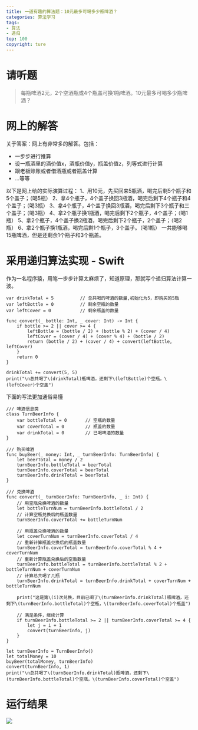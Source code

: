```yaml
---
title: 一道有趣的算法题：10元最多可喝多少瓶啤酒？
categories: 算法学习
tags:
- 算法
- 递归
top: 100
copyright: ture
---
```


# 请听题
> 每瓶啤酒2元，2个空酒瓶或4个瓶盖可换1瓶啤酒。10元最多可喝多少瓶啤酒？

# 网上的解答
关于答案：网上有非常多的解答。包括：
- 一步步进行推算
- 设一瓶酒里的酒价值x，酒瓶价值y，瓶盖价值z，列等式进行计算
- 跟老板赊账或者借酒瓶或者瓶盖计算
- ...等等
<!-- more -->
以下是网上给的实际演算过程：
1、用10元，先买回来5瓶酒，喝完后剩5个瓶子和5个盖子；（喝5瓶）
2、拿4个瓶子，4个盖子换回3瓶酒，喝完后剩下4个瓶子和4个盖子；（喝3瓶）
3、拿4个瓶子，4个盖子换回3瓶酒，喝完后剩下3个瓶子和三个盖子；（喝3瓶）
4、拿2个瓶子换1瓶酒，喝完后剩下2个瓶子，4个盖子；（喝1瓶）
5、拿2个瓶子，4个盖子换2瓶酒，喝完后剩下2个瓶子，2个盖子；（喝2瓶）
6、拿2个瓶子换1瓶酒，喝完后剩1个瓶子，3个盖子。（喝1瓶）
一共能够喝15瓶啤酒，但是还剩余1个瓶子和3个瓶盖。

# 采用递归算法实现 - Swift
作为一名程序猿，用笔一步步计算太麻烦了，知道原理，那就写个递归算法计算一波。
```
var drinkTotal = 5          // 总共喝的啤酒的数量,初始化为5，即购买的5瓶
var leftBottle = 0          // 剩余空瓶的数量
var leftCover = 0           // 剩余瓶盖的数量

func convert(_ bottle: Int, _ cover: Int) -> Int {
    if bottle >= 2 || cover >= 4 {
        leftBottle = (bottle / 2) + (bottle % 2) + (cover / 4)
        leftCover = (cover / 4) + (cover % 4) + (bottle / 2)
        return (bottle / 2) + (cover / 4) + convert(leftBottle, leftCover)
    }
    return 0
}

drinkTotal += convert(5, 5)
print("\n总共喝了\(drinkTotal)瓶啤酒，还剩下\(leftBottle)个空瓶，\(leftCover)个空盖")
```
下面的写法更加通俗易懂
```
/// 啤酒信息类
class TurnBeerInfo {
    var bottleTotal = 0       // 空瓶的数量
    var coverTotal = 0        // 瓶盖的数量
    var drinkTotal = 0        // 已喝啤酒的数量
}

/// 购买啤酒
func buyBeer(_ money: Int, _ turnBeerInfo: TurnBeerInfo) {
    let beerTotal = money / 2
    turnBeerInfo.bottleTotal = beerTotal
    turnBeerInfo.coverTotal = beerTotal
    turnBeerInfo.drinkTotal = beerTotal
}

/// 兑换啤酒
func convert(_ turnBeerInfo: TurnBeerInfo, _ i: Int) {
    // 用空瓶兑换啤酒的数量
    let bottleTurnNum = turnBeerInfo.bottleTotal / 2
    // 计算空瓶兑换后的瓶盖数量
    turnBeerInfo.coverTotal += bottleTurnNum
    
    // 用瓶盖兑换啤酒的数量
    let coverTurnNum = turnBeerInfo.coverTotal / 4
    // 重新计算瓶盖兑换后的瓶盖数量
    turnBeerInfo.coverTotal = turnBeerInfo.coverTotal % 4 + coverTurnNum
    // 重新计算瓶盖兑换后的空瓶数量
    turnBeerInfo.bottleTotal = turnBeerInfo.bottleTotal % 2 + bottleTurnNum + coverTurnNum
    // 计算总共喝了几瓶
    turnBeerInfo.drinkTotal = turnBeerInfo.drinkTotal + coverTurnNum + bottleTurnNum
    
    print("这是第\(i)次兑换，目前已喝了\(turnBeerInfo.drinkTotal)瓶啤酒，还剩下\(turnBeerInfo.bottleTotal)个空瓶，\(turnBeerInfo.coverTotal)个瓶盖")

    // 满足条件，继续计算
    if turnBeerInfo.bottleTotal >= 2 || turnBeerInfo.coverTotal >= 4 {
        let j = i + 1
        convert(turnBeerInfo, j)
    }
}

let turnBeerInfo = TurnBeerInfo()
let totalMoney = 10
buyBeer(totalMoney, turnBeerInfo)
convert(turnBeerInfo, 1)
print("\n总共喝了\(turnBeerInfo.drinkTotal)瓶啤酒，还剩下\(turnBeerInfo.bottleTotal)个空瓶，\(turnBeerInfo.coverTotal)个空盖")
```

# 运行结果
![](https://ws1.sinaimg.cn/large/749c46aagy1fwbncmbf1qj20aj03874o.jpg)